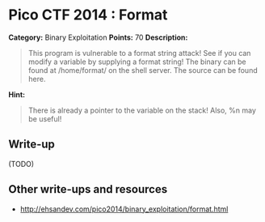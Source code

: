 # Pico CTF 2014 : Format

**Category:** Binary Exploitation
**Points:** 70
**Description:**

>This program is vulnerable to a format string attack! See if you can modify a variable by supplying a format string! The binary can be found at /home/format/ on the shell server. The source can be found here.

**Hint:**
>There is already a pointer to the variable on the stack! Also, %n may be useful!

## Write-up

(TODO)

## Other write-ups and resources

* <http://ehsandev.com/pico2014/binary_exploitation/format.html>
